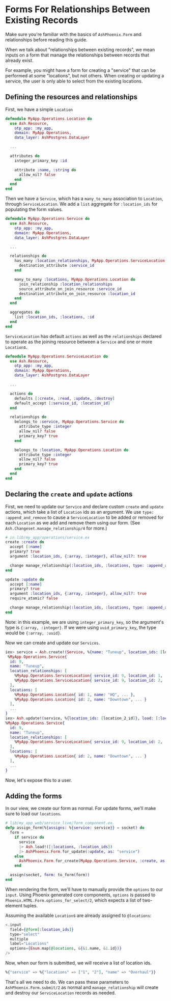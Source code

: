 # Forms For Relationships Between Existing Records

Make sure you're familiar with the basics of `AshPhoenix.Form` and relationships before reading this guide.

When we talk about "relationships between existing records", we mean inputs on a form that manage the relationships between records that already exist.

For example, you might have a form for creating a "service" that can be performed at some "locations", but not others.
When creating or updating a service, the user is only able to select from the existing locations.

## Defining the resources and relationships

First, we have a simple `Location`

```elixir
defmodule MyApp.Operations.Location do
  use Ash.Resource,
    otp_app: :my_app,
    domain: MyApp.Operations,
    data_layer: AshPostgres.DataLayer

  ...

  attributes do
    integer_primary_key :id

    attribute :name, :string do
      allow_nil? false
    end
  end
end
```

Then we have a `Service`, which has a `many_to_many` association to `Location`, through `ServiceLocation`.
We add a `list` aggregate for `:location_ids` for populating the form values.

```elixir
defmodule MyApp.Operations.Service do
  use Ash.Resource,
    otp_app: :my_app,
    domain: MyApp.Operations,
    data_layer: AshPostgres.DataLayer

  ...

  relationships do
    has_many :location_relationships, MyApp.Operations.ServiceLocation do
      destination_attribute :service_id
    end

    many_to_many :locations, MyApp.Operations.Location do
      join_relationship :location_relationships
      source_attribute_on_join_resource :service_id
      destination_attribute_on_join_resource :location_id
    end
  end

  aggregates do
    list :location_ids, :locations, :id
  end
end
```

`ServiceLocation` has default `actions` as well as the `relationships` declared to operate as the joining resource between a `Service` and one or more `Location`s.

```elixir
defmodule MyApp.Operations.ServiceLocation do
  use Ash.Resource,
    otp_app: :my_app,
    domain: MyApp.Operations,
    data_layer: AshPostgres.DataLayer

  ...

  actions do
    defaults [:create, :read, :update, :destroy]
    default_accept [:service_id, :location_id]
  end

  relationships do
    belongs_to :service, MyApp.Operations.Service do
      attribute_type :integer
      allow_nil? false
      primary_key? true
    end

    belongs_to :location, MyApp.Operations.Location do
      attribute_type :integer
      allow_nil? false
      primary_key? true
    end
  end
end
```

## Declaring the `create` and `update` actions

First, we need to update our `Service` and declare custom `create` and `update` actions, which take a list of `Location` ids as an argument.
We use `type: :append_and_remove` to cause a `ServiceLocation` to be added or removed for each `Location` as we add and remove them using our form.
(See `Ash.Changeset.manage_relationship/4` for more.)

```elixir
# in lib/my_app/operations/service.ex
create :create do
  accept [:name]
  primary? true
  argument :location_ids, {:array, :integer}, allow_nil?: true

  change manage_relationship(:location_ids, :locations, type: :append_and_remove)
end

update :update do
  accept [:name]
  primary? true
  argument :location_ids, {:array, :integer}, allow_nil?: true
  require_atomic? false

  change manage_relationship(:location_ids, :locations, type: :append_and_remove)
end
```

Note: in this example, we are using `integer_primary_key`, so the argument's type is `{:array, :integer}`.
If we were using `uuid_primary_key`, the type would be `{:array, :uuid}`.

Now we can create and update our `Services`.

```elixir
iex> service = Ash.create!(Service, %{name: "Tuneup", location_ids: [location_1_id, location_2_id]}, load: [:locations])
 %MyApp.Operations.Service{
  id: 9,
  name: "Tuneup",
  location_relationships: [
    %MyApp.Operations.ServiceLocation{ service_id: 9, location_id: 1, ... },
    %MyApp.Operations.ServiceLocation{ service_id: 9, location_id: 2, ... }
  ],
  locations: [
    %MyApp.Operations.Location{ id: 1, name: "HQ", ... },
    %MyApp.Operations.Location{ id: 2, name: "Downtown", ... }
  ],
  ...
}
iex> Ash.update!(service, %{location_ids: [location_2_id]}, load: [:locations])
%MyApp.Operations.Service{
  id: 9,
  name: "Tuneup",
  location_relationships: [
    %MyApp.Operations.ServiceLocation{ service_id: 9, location_id: 2, ... }
  ],
  locations: [
    %MyApp.Operations.Location{ id: 2, name: "Downtown", ... }
  ],
  ...
}
```

Now, let's expose this to a user.

## Adding the forms

In our view, we create our form as normal.
For update forms, we'll make sure to load our `locations`.

```elixir
# lib/my_app_web/service_live/form_component.ex
defp assign_form(%{assigns: %{service: service}} = socket) do
  form =
    if service do
      service
      |> Ash.load!([:locations, :location_ids])
      |> AshPhoenix.Form.for_update(:update, as: "service")
    else
      AshPhoenix.Form.for_create(MyApp.Operations.Service, :create, as: "service")
    end

  assign(socket, form: to_form(form))
end
```

When rendering the form, we'll have to manually provide the `options` to our `input`.
Using Phoenix generated core components, `options` is passed to `Phoenix.HTML.Form.options_for_select/2`, which expects a list of two-element tuples.

Assuming the available `Location`s are already assigned to `@locations`:
```elixir
<.input
  field={@form[:location_ids]}
  type="select"
  multiple
  label="Locations"
  options={Enum.map(@locations, &{&1.name, &1.id})}
/>
```

Now, when our form is submitted, we will receive a list of location ids.

```elixir
%{"service" => %{"locations" => ["1", "2"], "name" => "Overhaul"}}
```


That's all we need to do.
We can pass these parameters to `AshPhoenix.Form.submit/2` as normal and `manage_relationship` will create and destroy our `ServiceLocation` records as needed.
